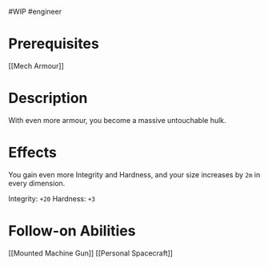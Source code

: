 #WIP #engineer 

# Prerequisites

[[Mech Armour]]

# Description

With even more armour, you become a massive untouchable hulk.

# Effects

You gain even more Integrity and Hardness, and your size increases by `2m` in every dimension.

Integrity: `+20`
Hardness: `+3`

# Follow-on Abilities

[[Mounted Machine Gun]]
[[Personal Spacecraft]]